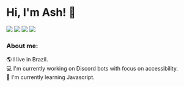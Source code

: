 # Hi, I'm Ash! 🌈

<p>
<a href="https://www.ashtrindade.github.io"><img src="https://img.shields.io/badge/-Portfolio-blue"></a>
<a href="https://www.kaggle.com/ashtrindade/datasets"><img src="https://img.shields.io/badge/Datasets-Kaggle-37bae8"></a>
<a href="https://rapidapi.com/user/ashtrindade"><img src="https://img.shields.io/badge/APIs-RapidAPI-1d4371"></a>
<a href="https://huggingface.co/ashtrindade"><img src="https://img.shields.io/badge/Models-Hugging%20Face-ffd21e"></a>
</p>

### About me:
🌎 I live in Brazil. <br>
💻 I'm currently working on Discord bots with focus on accessibility. <br>
🧠 I'm currently learning Javascript. <br>
